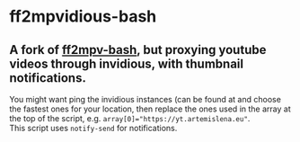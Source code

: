 # ff2mpvidious-bash
## **A fork of [ff2mpv-bash](https://github.com/Ckath/ff2mpv-bash), but proxying youtube videos through invidious, with thumbnail notifications.**
You might want ping the invidious instances (can be found at [](https://api.invidious.io/) and choose the fastest ones for your location, then replace the ones used in the array at the top of the script, e.g. ``array[0]="https://yt.artemislena.eu"``.  
This script uses ``notify-send`` for notifications.
